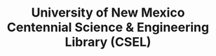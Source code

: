 ---
layout: repo
title: "University of New Mexico Centennial Science & Engineering Library (CSEL)"
id: 23822
permalink: repos/23822/
---
